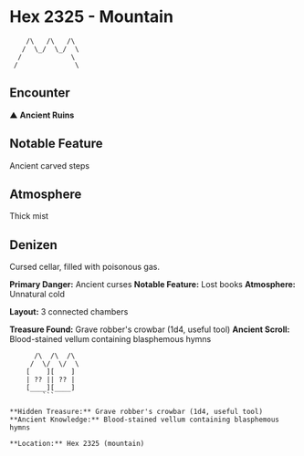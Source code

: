 # Hex 2325 - Mountain
```
    /\   /\   /\
   /  \_/  \_/  \
  /            \
 /              \
```

## Encounter

▲ **Ancient Ruins**

## Notable Feature

Ancient carved steps

## Atmosphere

Thick mist

## Denizen

Cursed cellar, filled with poisonous gas.

**Primary Danger:** Ancient curses
**Notable Feature:** Lost books
**Atmosphere:** Unnatural cold

**Layout:** 3 connected chambers

**Treasure Found:** Grave robber's crowbar (1d4, useful tool)
**Ancient Scroll:** Blood-stained vellum containing blasphemous hymns


```
      /\  /\  /\
     /  \/  \/  \
    [    ][    ]
    | ?? || ?? |
    [____][____]
        ```

**Hidden Treasure:** Grave robber's crowbar (1d4, useful tool)
**Ancient Knowledge:** Blood-stained vellum containing blasphemous hymns

**Location:** Hex 2325 (mountain)
